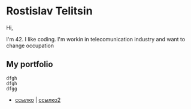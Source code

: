 # Rostislav Telitsin
Hi,

I'm 42. I like coding. I'm workin in telecomunication industry and want to change occupation

## My portfolio


~~~
dfgh
dfgh
dfgg
~~~



- [ссылко](https://www.youtube.com) | [ссылко2](https://youtu.be/d8fuCQ4IYC8)

